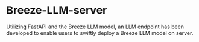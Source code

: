 # Breeze-LLM-server
Utilizing FastAPI and the Breeze LLM model, an LLM endpoint has been developed to enable users to swiftly deploy a Breeze LLM model on server.
